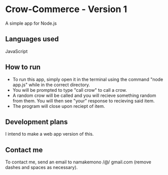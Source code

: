# Crow-Commerce - Version 1
A simple app for Node.js

## Languages used
JavaScript

## How to run
* To run this app, simply open it in the terminal using the command "node app.js" while in the correct directory.
* You will be prompted to type "call crow" to call a crow.
* A random crow will be called and you will recieve something random from them. You will then see "your" response to recieving said item.
* The program will close upon reciept of item.

## Development plans
I intend to make a web app version of this. 

## Contact me
To contact me, send an email to namakemono /@/ gmail.com (remove dashes and spaces as necessary).
